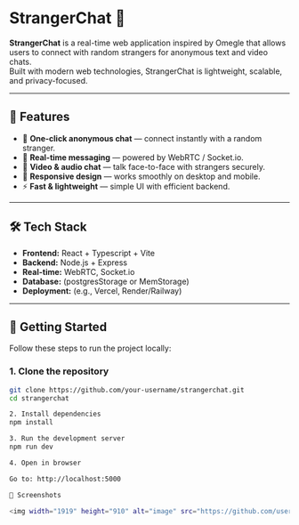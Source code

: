 # StrangerChat 🚀

**StrangerChat** is a real-time web application inspired by Omegle that allows users to connect with random strangers for anonymous text and video chats.  
Built with modern web technologies, StrangerChat is lightweight, scalable, and privacy-focused.

---

## 🌟 Features

- 🔗 **One-click anonymous chat** — connect instantly with a random stranger.  
- 💬 **Real-time messaging** — powered by WebRTC / Socket.io.  
- 🎥 **Video & audio chat** — talk face-to-face with strangers securely.  
- 📱 **Responsive design** — works smoothly on desktop and mobile.  
- ⚡ **Fast & lightweight** — simple UI with efficient backend.  

---

## 🛠️ Tech Stack

- **Frontend:** React + Typescript + Vite 
- **Backend:** Node.js + Express  
- **Real-time:** WebRTC, Socket.io  
- **Database:** (postgresStorage or MemStorage)  
- **Deployment:** (e.g., Vercel, Render/Railway)  

---

## 🚀 Getting Started

Follow these steps to run the project locally:

### 1. Clone the repository
```bash
git clone https://github.com/your-username/strangerchat.git
cd strangerchat

2. Install dependencies
npm install

3. Run the development server
npm run dev

4. Open in browser

Go to: http://localhost:5000

📸 Screenshots

<img width="1919" height="910" alt="image" src="https://github.com/user-attachments/assets/45979188-a6a5-49e2-a272-2fe3f74f2579" />

